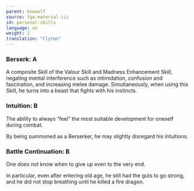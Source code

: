 ```yaml
---
parent: beowulf
source: fgo-material-iii
id: personal-skills
language: en
weight: 2
translation: "Clyton"
---
```


### Berserk: A

A composite Skill of the Valour Skill and Madness Enhancement Skill, negating mental interference such as intimidation, confusion and fascination, and increasing melee damage. Simultaneously, when using this Skill, he turns into a beast that fights with his instincts.

### Intuition: B

The ability to always “feel” the most suitable development for oneself during combat.

By being summoned as a Berserker, he may slightly disregard his intuitions.

### Battle Continuation: B

One does not know when to give up even to the very end.

In particular, even after entering old age, he still had the guts to go strong, and he did not stop breathing until he killed a fire dragon.
